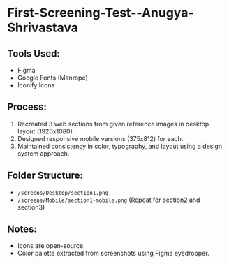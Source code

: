 # First-Screening-Test--Anugya-Shrivastava
## Tools Used:
- Figma
- Google Fonts (Manrope)
- Iconify Icons

## Process:
1. Recreated 3 web sections from given reference images in desktop layout (1920x1080).
2. Designed responsive mobile versions (375x812) for each.
3. Maintained consistency in color, typography, and layout using a design system approach.

## Folder Structure:
- `/screens/Desktop/section1.png`
- `/screens/Mobile/section1-mobile.png`
(Repeat for section2 and section3)

## Notes:
- Icons are open-source.
- Color palette extracted from screenshots using Figma eyedropper.
